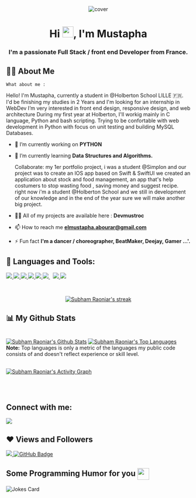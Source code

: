 <div align="center">
<img src="https://i.ibb.co/jf4cvyS/Noir-et-Rose-poudr-Monotone-Minimaliste-Protestation-de-la-communaut-Centre-de-crise-Linked-In-Banni.png" alt="cover" />
</div>

<h1 align="center">Hi <img src="https://raw.githubusercontent.com/MartinHeinz/MartinHeinz/master/wave.gif" width="30px">, I'm Mustapha</h1>
<h3 align="center">I'm a passionate Full Stack / front end Developer from France.</h3>


## 🙋‍♂️ About Me
    What about me :
Hello! I'm Mustapha, currently a student in @Holberton School LILLE 🇫🇷. I'd be finishing my studies in 2 Years and I'm looking for an internship in WebDev I’m very interested in front end design, responsive design, and web architecture During my first year at Holberton, I'll workig mainly in C language, Python and bash scripting. Trying to be confortable with web development in Python with focus on unit testing and building MySQL Databases.


- 🔭 I’m currently working on **PYTHON**

- 🌱 I’m currently learning **Data Structures and Algorithms.**

  Collaborate: my 1er portfolio project, i was a student @Simplon and our project was to create an IOS app based on Swift & SwiftUI we created an application about stock and food management, an app that's help costumers to stop wasting food , saving money and suggest recipe. right now i'm a student @Holberton School and we still in development of our knowledge and in the end of the year sure we will make another big project.
- 👨‍💻 All of my projects are available here : **Devmustroc**
- 📫 How to reach me **elmustapha.abourar@gmail.com**

- ⚡ Fun fact **I'm a dancer / choreographer, BeatMaker, Deejay, Gamer ...'.**

## 🚀 Languages and Tools:

<p align="left"> 
    <a href="https://fr.wikipedia.org/wiki/C_(langage)" target="_blank"> <img src="https://img.icons8.com/ios-filled/50/000000/c.png"/> </a>
    <a href="https://developer.mozilla.org/en-US/docs/Web/JavaScript" target="_blank"> <img src="https://img.icons8.com/color/48/000000/javascript.png"/> </a> 
    <a href="https://www.w3.org/html/" target="_blank"> <img src="https://img.icons8.com/color/48/000000/html-5.png"/> </a> 
    <a href="https://www.w3schools.com/css/" target="_blank"> <img src="https://img.icons8.com/color/48/000000/css3.png"/> </a>  
    <a href="https://www.python.org" target="_blank"> <img src="https://img.icons8.com/color/48/000000/python.png"/> </a>  
    <a style="padding-right:8px;" href="https://www.mysql.com/" target="_blank"> <img src="https://img.icons8.com/fluent/50/000000/mysql-logo.png"/> </a>
    <a href="https://git-scm.com/" target="_blank"> <img src="https://img.icons8.com/color/48/000000/git.png"/> </a> 
    <a href="https://www.gnu.org/" target="_blank"> <img src="https://img.icons8.com/color/48/000000/linux--v1.png"/> </a> 

</p>

<!-- [![React Badge](https://img.shields.io/badge/-React-61DBFB?style=for-the-badge&labelColor=black&logo=react&logoColor=61DBFB)](#)  [![Javascript Badge](https://img.shields.io/badge/-Javascript-F0DB4F?style=for-the-badge&labelColor=black&logo=javascript&logoColor=F0DB4F)](#) [![Typescript Badge](https://img.shields.io/badge/-Typescript-007acc?style=for-the-badge&labelColor=black&logo=typescript&logoColor=007acc)](#) [![Nodejs Badge](https://img.shields.io/badge/-Nodejs-3C873A?style=for-the-badge&labelColor=black&logo=node.js&logoColor=3C873A)](#) [![GraphQL Badge](https://img.shields.io/badge/-GraphQl-e535ab?style=for-the-badge&labelColor=black&logo=node.js&logoColor=e535ab)](#) -->
<br/>

<p align="center">
    <a href="https://github.com/Devmustroc/github-readme-streak-stats">
        <img title="🔥 Get streak stats for your profile at git.io/streak-stats" alt="Subham Raoniar's streak" src="https://github-readme-streak-stats.herokuapp.com/?user=Devmustroc&theme=black-ice&hide_border=true&stroke=0000&background=060A0CD0"/>
    </a>
</p>

## 📊 My Github Stats

  <br/>
    <a href="https://github.com/Devmustroc/github-readme-stats"><img alt="Subham Raoniar's Github Stats" src="https://github-readme-stats.vercel.app/api?username=Devmustroc&show_icons=true&count_private=true&theme=react&hide_border=true&bg_color=0D1117" /></a>
  <a href="https://github.com/Devmustroc/github-readme-stats"><img alt="Subham Raoniar's Top Languages" src="https://github-readme-stats.vercel.app/api/top-langs/?username=Devmustroc&langs_count=8&count_private=true&layout=compact&theme=react&hide_border=true&bg_color=0D1117" /></a>
  <br/>
  <b>Note:</b> Top languages is only a metric of the languages my public code consists of and doesn't reflect experience or skill level.


<br/>
<br/>

<a href="https://github.com/Devmustroc/github-readme-activity-graph"><img alt="Subham Raoniar's Activity Graph" src="https://activity-graph.herokuapp.com/graph?username=Devmustroc&bg_color=0D1117&color=5BCDEC&line=5BCDEC&point=FFFFFF&hide_border=true" /></a>

<br/>
<br/>

## Connect with me:
<p align="left">

<a href = "https://www.linkedin.com/in/elmustapha-abourar/"><img src="https://img.icons8.com/fluent/48/000000/linkedin.png"/></a>

</p>

## ❤ Views and Followers
<a href="https://github.com/Meghna-DAS/github-profile-views-counter">
    <img src="https://komarev.com/ghpvc/?username=Devmustroc">
</a>
<a href="https://github.com/Devmustroc?tab=followers"><img src="https://img.shields.io/github/followers/Devmustroc?label=Followers&style=social" alt="GitHub Badge"></a>

<h2> Some Programming Humor for you <img align ='center' src='https://media2.giphy.com/media/UQDSBzfyiBKvgFcSTw/giphy.gif?cid=ecf05e47p3cd513axbek3f56ti3jzizq8hincw20jauyyfyw&rid=giphy.gif' width = '32px'></h2>

![Jokes Card](https://readme-jokes.vercel.app/api?theme=default)

